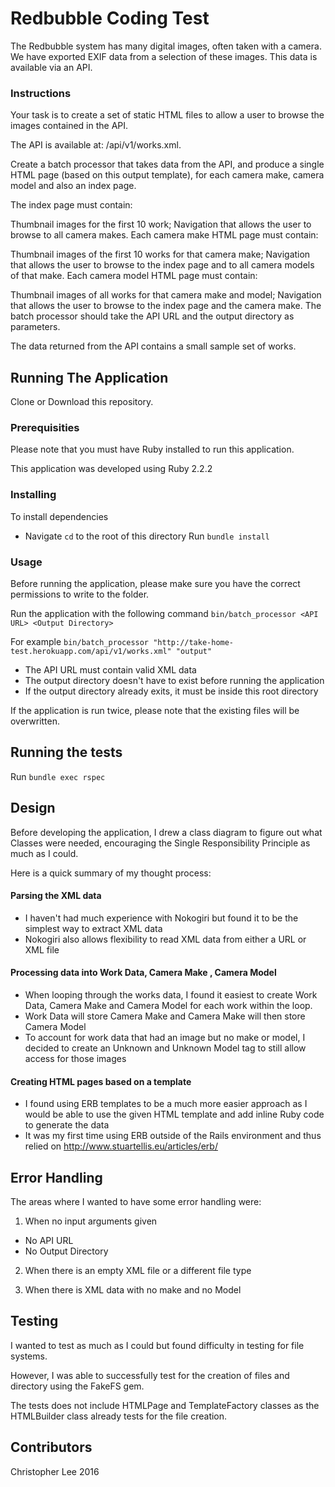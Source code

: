 # Redbubble Coding Test

The Redbubble system has many digital images, often taken with a camera. We have exported EXIF data from a selection of these images. This data is available via an API.

### Instructions
Your task is to create a set of static HTML files to allow a user to browse the images contained in the API.

The API is available at: /api/v1/works.xml.

Create a batch processor that takes data from the API, and produce a single HTML page (based on this output template), for each camera make, camera model and also an index page.

The index page must contain:

Thumbnail images for the first 10 work;
Navigation that allows the user to browse to all camera makes.
Each camera make HTML page must contain:

Thumbnail images of the first 10 works for that camera make;
Navigation that allows the user to browse to the index page and to all camera models of that make.
Each camera model HTML page must contain:

Thumbnail images of all works for that camera make and model;
Navigation that allows the user to browse to the index page and the camera make.
The batch processor should take the API URL and the output directory as parameters.

The data returned from the API contains a small sample set of works.

## Running The Application

Clone or Download this repository.

### Prerequisities

Please note that you must have Ruby installed to run this application.

This application was developed using Ruby 2.2.2

### Installing

To install dependencies
* Navigate `cd` to the root of this directory
Run `bundle install`

### Usage

Before running the application, please make sure you have the correct permissions to write to the folder.

Run the application with the following command
`bin/batch_processor <API URL> <Output Directory>`

For example `bin/batch_processor "http://take-home-test.herokuapp.com/api/v1/works.xml" "output"`
* The API URL must contain valid XML data
* The output directory doesn't have to exist before running the application
* If the output directory already exits, it must be inside this root directory

If the application is run twice, please note that the existing files will be overwritten.

## Running the tests

Run `bundle exec rspec`

## Design

Before developing the application, I drew a class diagram to figure out what Classes were needed, encouraging the Single Responsibility Principle as much as I could.

Here is a quick summary of my thought process:

#### Parsing the XML data
* I haven't had much experience with Nokogiri but found it to be the simplest way to extract XML data  
* Nokogiri also allows flexibility to read XML data from either a URL or XML file

#### Processing data into Work Data, Camera Make , Camera Model
* When looping through the works data, I found it easiest to create Work Data, Camera Make and Camera Model for each work within the loop.
* Work Data will store Camera Make and Camera Make will then store Camera Model
* To account for work data that had an image but no make or model, I decided to create an Unknown and Unknown Model tag to still allow access for those images


#### Creating HTML pages based on a template
* I found using ERB templates to be a much more easier approach as I would be able to use the given HTML template and add inline Ruby code to generate the data
* It was my first time using ERB outside of the Rails environment and thus relied on http://www.stuartellis.eu/articles/erb/

## Error Handling

The areas where I wanted to have some error handling were:

1. When no input arguments given
  - No API URL
  - No Output Directory

2. When there is an empty XML file or a different file type

3. When there is XML data with no make and no Model

## Testing

I wanted to test as much as I could but found difficulty in testing for file systems.

However, I was able to successfully test for the creation of files and directory using the FakeFS gem.

The tests does not include HTMLPage and TemplateFactory classes as the HTMLBuilder class already tests for the file creation.

## Contributors

Christopher Lee 2016
